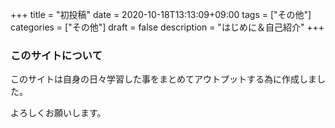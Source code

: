 +++
title = "初投稿"
date = 2020-10-18T13:13:09+09:00
tags = ["その他"]
categories = ["その他"]
draft = false
description = "はじめに＆自己紹介"
+++
### **このサイトについて**
このサイトは自身の日々学習した事をまとめてアウトプットする為に作成しました。

よろしくお願いします。